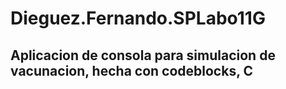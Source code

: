 # Dieguez.Fernando.SPLabo11G

## Aplicacion de consola para simulacion de vacunacion, hecha con codeblocks, C
